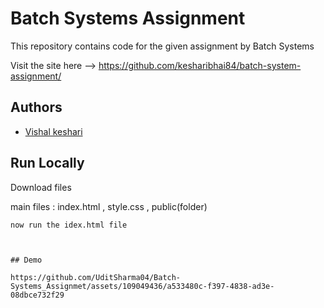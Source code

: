 
# Batch Systems Assignment

This repository contains code for the given assignment by Batch Systems

Visit the site here -->  https://github.com/kesharibhai84/batch-system-assignment/


## Authors

- [Vishal keshari](https://github.com/kesharibhai84/)


## Run Locally

Download files

main files : index.html , style.css , public(folder)

```
now run the idex.html file



## Demo

https://github.com/UditSharma04/Batch-Systems_Assignmet/assets/109049436/a533480c-f397-4838-ad3e-08dbce732f29





